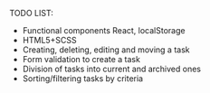 TODO LIST:
- Functional components React, localStorage
- HTML5+SCSS
- Creating, deleting, editing and moving a task
- Form validation to create a task
- Division of tasks into current and archived ones
- Sorting/filtering tasks by criteria

